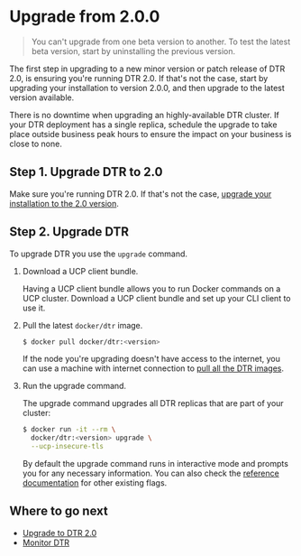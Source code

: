 <!--[metadata]>
+++
aliases = ["/docker-trusted-registry/install/upgrade/upgrade-minor/"]
title = "Upgrade from 2.0.0"
description = "Learn how to upgrade your Docker Trusted Registry to a new minor version or patch release."
keywords = ["docker, dtr, upgrade, install"]
[menu.main]
parent="menu_dtr_upgrade"
identifier="dtr_upgrade_minor"
weight=10
+++
<![end-metadata]-->

# Upgrade from 2.0.0

<!-- beta: remove after this goes to GA -->

> You can't upgrade from one beta version to another. To test the latest
> beta version, start by uninstalling the previous version.

The first step in upgrading to a new minor version or patch release of DTR 2.0,
is ensuring you're running DTR 2.0. If that's not the case, start by upgrading
your installation to version 2.0.0, and then upgrade to the latest version
available.

There is no downtime when upgrading an highly-available DTR cluster. If your
DTR deployment has a single replica, schedule the upgrade to take place outside
business peak hours to ensure the impact on your business is close to none.

## Step 1. Upgrade DTR to 2.0

Make sure you're running DTR 2.0. If that's not the case, [upgrade your
installation to the 2.0 version](upgrade-major.md).

## Step 2. Upgrade DTR

To upgrade DTR you use the `upgrade` command.

1. Download a UCP client bundle.

    Having a UCP client bundle allows you to run Docker commands on a UCP
    cluster. Download a UCP client bundle and set up your CLI client to use it.

2. Pull the latest `docker/dtr` image.

    ```bash
    $ docker pull docker/dtr:<version>
    ```

    If the node you're upgrading doesn't have access to the internet, you can
    use a machine with internet connection to
    [pull all the DTR images](../install-dtr-offline.md).

4. Run the upgrade command.

    The upgrade command upgrades all DTR replicas that are part of your cluster:

    ```bash
    $ docker run -it --rm \
      docker/dtr:<version> upgrade \
      --ucp-insecure-tls
    ```

    By default the upgrade command runs in interactive mode and prompts you for
    any necessary information. You can also check the
    [reference documentation](../reference/index.md) for other existing flags.

## Where to go next

* [Upgrade to DTR 2.0](upgrade-major.md)
* [Monitor DTR](../../monitor-troubleshoot/index.md)
